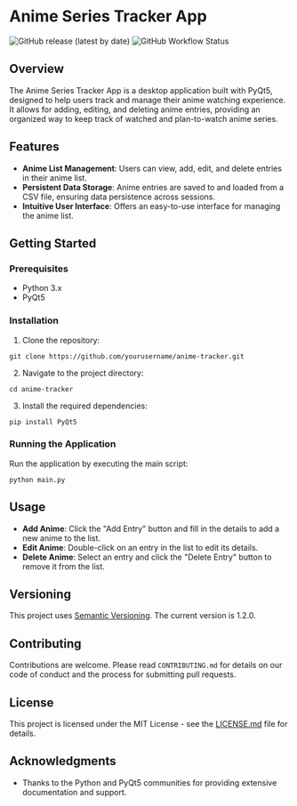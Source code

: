 # Anime Series Tracker App
![GitHub release (latest by date)](https://img.shields.io/github/v/release/ChewingOnCode/anime-tracker)
![GitHub Workflow Status](https://img.shields.io/github/workflow/status/ChewingOnCode/anime-tracker/CI)

## Overview
The Anime Series Tracker App is a desktop application built with PyQt5, designed to help users track and manage their anime watching experience. It allows for adding, editing, and deleting anime entries, providing an organized way to keep track of watched and plan-to-watch anime series.

## Features
- **Anime List Management**: Users can view, add, edit, and delete entries in their anime list.
- **Persistent Data Storage**: Anime entries are saved to and loaded from a CSV file, ensuring data persistence across sessions.
- **Intuitive User Interface**: Offers an easy-to-use interface for managing the anime list.

## Getting Started

### Prerequisites
- Python 3.x
- PyQt5

### Installation
1. Clone the repository:
```
git clone https://github.com/yourusername/anime-tracker.git
```
2. Navigate to the project directory:
```
cd anime-tracker
```
3. Install the required dependencies:
```
pip install PyQt5
```
### Running the Application
Run the application by executing the main script:
```
python main.py
```
## Usage
- **Add Anime**: Click the "Add Entry" button and fill in the details to add a new anime to the list.
- **Edit Anime**: Double-click on an entry in the list to edit its details.
- **Delete Anime**: Select an entry and click the "Delete Entry" button to remove it from the list.

## Versioning
This project uses [Semantic Versioning](http://semver.org/). The current version is 1.2.0.

## Contributing
Contributions are welcome. Please read `CONTRIBUTING.md` for details on our code of conduct and the process for submitting pull requests.

## License
This project is licensed under the MIT License - see the [LICENSE.md](LICENSE.md) file for details.

## Acknowledgments
- Thanks to the Python and PyQt5 communities for providing extensive documentation and support.

